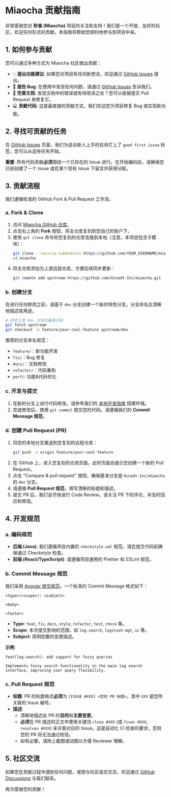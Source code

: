 # Miaocha 贡献指南

非常感谢您对 **秒查 (Miaocha)** 项目的关注和支持！我们是一个开放、友好的社区，欢迎任何形式的贡献。本指南将帮助您顺利地参与到项目中来。

## 1. 如何参与贡献

您可以通过多种方式为 Miaocha 社区做出贡献：

* 💡 **提出功能建议**: 如果您对项目有任何新想法，欢迎通过 [GitHub Issues](https://github.com/Hinadt-Inc/miaocha/issues/new/choose) 提出。
* 🐛 **报告 Bug**: 在使用中发现任何问题，请通过 [GitHub Issues](https://github.com/Hinadt-Inc/miaocha/issues/new/choose) 告诉我们。
* 📖 **完善文档**: 发现文档中的错误或有待改进之处？您可以直接提交 Pull Request 来修复它。
* 💻 **贡献代码**: 这是最直接的贡献方式，我们欢迎您为项目修复 Bug 或实现新功能。

## 2. 寻找可贡献的任务

在 [GitHub Issues](https://github.com/Hinadt-Inc/miaocha/issues) 页面，我们为适合新人上手的任务打上了 `good first issue` 标签，您可以从这些任务开始。

**重要**: 所有代码贡献**必须**围绕一个已存在的 Issue 进行。在开始编码前，请确保您已经创建了一个 Issue 或在某个现有 Issue 下留言并获得分配。

## 3. 贡献流程

我们遵循标准的 GitHub Fork & Pull Request 工作流。

### a. Fork & Clone

1. 访问 [Miaocha GitHub 仓库](https://github.com/Hinadt-Inc/miaocha)。
2. 点击右上角的 **Fork** 按钮，将主仓库复刻到您自己的账户下。
3. 使用 `git clone` 命令将您复刻的仓库克隆到本地（注意，本项目包含子模块）：
   ```bash
   git clone --recurse-submodules https://github.com/YOUR_USERNAME/miaocha.git
   cd miaocha
   ```
4. 将主仓库添加为上游远程仓库，方便后续同步更新：
   ```bash
   git remote add upstream https://github.com/Hinadt-Inc/miaocha.git
   ```

### b. 创建分支

在进行任何修改之前，请基于 `dev` 分支创建一个新的特性分支。分支命名应清晰地描述其用途。

```bash
# 同步上游 dev 分支的最新代码
git fetch upstream
git checkout -b feature/your-cool-feature upstream/dev
```

推荐的分支命名规范：

* `feature/`：新功能开发
* `fix/`：Bug 修复
* `docs/`：文档修改
* `refactor/`：代码重构
* `perf/`: 功能&代码优化

### c. 开发与提交

1. 在新的分支上进行代码修改。请参考我们的 [本地开发指南](local_development_guide.md) 搭建环境。
2. 完成修改后，使用 `git commit` 提交您的代码。请遵循我们的 **Commit Message 规范**。

### d. 创建 Pull Request (PR)

1. 将您的本地分支推送到您复刻的远程仓库：
   ```bash
   git push -u origin feature/your-cool-feature
   ```
2. 在 GitHub 上，进入您复刻的仓库页面，此时页面会提示您创建一个新的 Pull Request。
3. 点击 "Compare & pull request" 按钮，确保基准分支是 `Hinadt-Inc/miaocha` 的 `dev` 分支。
4. 请遵循 **Pull Request 规范**，填写清晰的标题和描述。
5. 提交 PR 后，我们会尽快进行 Code Review。请关注 PR 下的评论，并及时回应和修改。

## 4. 开发规范

### a. 编码规范

* **后端 (Java)**: 我们遵循项目内置的 `checkstyle.xml` 规范。请在提交代码前确保通过 Checkstyle 检查。
* **前端 (React/TypeScript)**: 请遵循项目通用的 Prettier 和 ESLint 规范。

### b. Commit Message 规范

我们采用 [Angular 提交规范](https://github.com/angular/angular/blob/main/CONTRIBUTING.md#commit)。一个标准的 Commit Message 格式如下：

```
<type>(<scope>): <subject>

<body>

<footer>
```

* **Type**: `feat`, `fix`, `docs`, `style`, `refactor`, `test`, `chore` 等。
* **Scope**: 本次提交影响的范围，如 `log-search`, `logstash-mgt`, `ui` 等。
* **Subject**: 简明扼要的变更描述。

**示例**:

```
feat(log-search): add support for fuzzy queries

Implements fuzzy search functionality in the main log search interface, improving user query flexibility.
```

### c. Pull Request 规范

* **标题**: PR 的标题格式**必须**为 `[ISSUE #XXX] <您的 PR 标题>`，其中 `XXX` 是您所关联的 Issue 编号。
* **描述**:
    * 清晰地描述此 PR 的**目的**和**主要变更**。
    * **必须**在 PR 描述的正文中使用关键词 `close #XXX` (或 `fixes #XXX`, `resolves #XXX`) 来关联对应的 Issue。这是自动化 CI 检查的要求，否则您的 PR 将无法通过校验。
    * 如有必要，请附上截图或动图以方便 Reviewer 理解。

## 5. 社区交流

如果您在贡献过程中遇到任何问题，或想与社区成员交流，欢迎通过 [GitHub Discussions](https://github.com/Hinadt-Inc/miaocha/discussions) 与我们联系。

再次感谢您的贡献！
